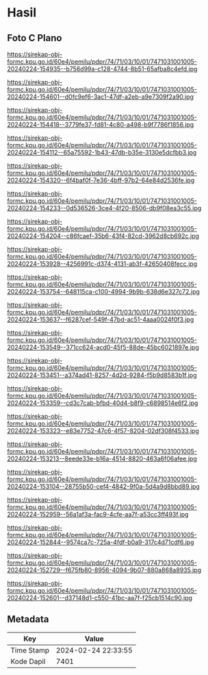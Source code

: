 # Hasil

## Foto C Plano

https://sirekap-obj-formc.kpu.go.id/60e4/pemilu/pdpr/74/71/03/10/01/7471031001005-20240224-154935--b756d99a-c128-4744-8b51-65afba8c4efd.jpg

https://sirekap-obj-formc.kpu.go.id/60e4/pemilu/pdpr/74/71/03/10/01/7471031001005-20240224-154601--d0fc9ef6-3ac1-47df-a2eb-a9e7309f2a90.jpg

https://sirekap-obj-formc.kpu.go.id/60e4/pemilu/pdpr/74/71/03/10/01/7471031001005-20240224-154418--3779fe37-fd81-4c80-a498-b9f7786f1856.jpg

https://sirekap-obj-formc.kpu.go.id/60e4/pemilu/pdpr/74/71/03/10/01/7471031001005-20240224-154112--65a75592-1b43-47db-b35e-3130e5dcfbb3.jpg

https://sirekap-obj-formc.kpu.go.id/60e4/pemilu/pdpr/74/71/03/10/01/7471031001005-20240224-154320--6f4baf0f-7e36-4bff-97b2-64e84d2536fe.jpg

https://sirekap-obj-formc.kpu.go.id/60e4/pemilu/pdpr/74/71/03/10/01/7471031001005-20240224-154233--0d536526-3ce4-4f20-8506-db9f08ea3c55.jpg

https://sirekap-obj-formc.kpu.go.id/60e4/pemilu/pdpr/74/71/03/10/01/7471031001005-20240224-154204--c86fcaef-35b6-43f4-82cd-3962d8cb692c.jpg

https://sirekap-obj-formc.kpu.go.id/60e4/pemilu/pdpr/74/71/03/10/01/7471031001005-20240224-153928--4256991c-d374-4131-ab3f-42650408fecc.jpg

https://sirekap-obj-formc.kpu.go.id/60e4/pemilu/pdpr/74/71/03/10/01/7471031001005-20240224-153754--648115ca-c100-4994-9b9b-638d6e327c72.jpg

https://sirekap-obj-formc.kpu.go.id/60e4/pemilu/pdpr/74/71/03/10/01/7471031001005-20240224-153637--f6287cef-549f-47bd-ac51-4aaa0024f0f3.jpg

https://sirekap-obj-formc.kpu.go.id/60e4/pemilu/pdpr/74/71/03/10/01/7471031001005-20240224-153549--371cc624-acd0-45f5-88de-45bc6021897e.jpg

https://sirekap-obj-formc.kpu.go.id/60e4/pemilu/pdpr/74/71/03/10/01/7471031001005-20240224-153451--a374ad41-8257-4d2d-9284-f5b9d8583b1f.jpg

https://sirekap-obj-formc.kpu.go.id/60e4/pemilu/pdpr/74/71/03/10/01/7471031001005-20240224-153359--cd3c7cab-bfbd-40d4-b8f9-c6898514e6f2.jpg

https://sirekap-obj-formc.kpu.go.id/60e4/pemilu/pdpr/74/71/03/10/01/7471031001005-20240224-153323--e83e7752-47c6-4f57-8204-02df308f4533.jpg

https://sirekap-obj-formc.kpu.go.id/60e4/pemilu/pdpr/74/71/03/10/01/7471031001005-20240224-153213--8eede33e-b16a-4514-8820-463a6f06afee.jpg

https://sirekap-obj-formc.kpu.go.id/60e4/pemilu/pdpr/74/71/03/10/01/7471031001005-20240224-153104--28755b50-cef4-4842-9f0a-5d4a9d8bbd89.jpg

https://sirekap-obj-formc.kpu.go.id/60e4/pemilu/pdpr/74/71/03/10/01/7471031001005-20240224-152959--56a1af3a-fac9-4cfe-aa7f-a53cc3ff493f.jpg

https://sirekap-obj-formc.kpu.go.id/60e4/pemilu/pdpr/74/71/03/10/01/7471031001005-20240224-152844--9574ca7c-725a-4fdf-b0a9-317c4d71cdf6.jpg

https://sirekap-obj-formc.kpu.go.id/60e4/pemilu/pdpr/74/71/03/10/01/7471031001005-20240224-152729--f675fb80-8956-4094-9b07-880a868a8935.jpg

https://sirekap-obj-formc.kpu.go.id/60e4/pemilu/pdpr/74/71/03/10/01/7471031001005-20240224-152601--d37148d1-c550-41bc-aa7f-f25cb1514c90.jpg


## Metadata

| Key        | Value               |
| ---------- | ------------------- |
| Time Stamp | 2024-02-24 22:33:55 |
| Kode Dapil | 7401                |



